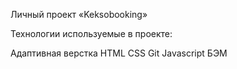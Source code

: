 Личный проект «Keksobooking»

Технологии используемые в проекте:

Адаптивная верстка
HTML
CSS
Git
Javascript
БЭМ
